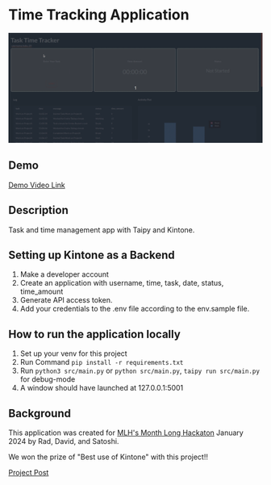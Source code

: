 # Time Tracking Application

![Application Demo](./time-tracking-demo.gif)

## Demo
[Demo Video Link](https://www.youtube.com/watch?v=WoisN8UZmvw)
## Description

Task and time management app with Taipy and Kintone.

## Setting up Kintone as a Backend

1. Make a developer account
2. Create an application with username, time, task, date, status, time_amount
3. Generate API access token.
4. Add your credentials to the .env file according to the env.sample file.

## How to run the application locally

1. Set up your venv for this project
2. Run Command `pip install -r requirements.txt
`
3. Run `python3 src/main.py` or `python src/main.py`, `taipy run src/main.py` for debug-mode
4. A window should have launched at 127.0.0.1:5001

## Background

This application was created for [MLH's Month Long Hackaton](https://mlh-s-month-long-hackathon.devpost.com/) January 2024 by Rad, David, and Satoshi.

We won the prize of "Best use of Kintone" with this project!!

[Project Post](https://devpost.com/software/time-tracking-application)
